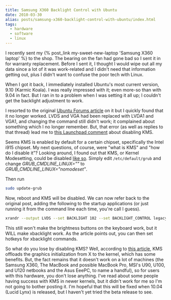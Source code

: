 ```yaml
---
title: Samsung X360 Backlight Control with Ubuntu
date: 2010-03-30
alias: posts/samsung-x360-backlight-control-with-ubuntu/index.html
tags:
  - hardware
  - software
  - linux
---
```


I recently sent my {% post_link my-sweet-new-laptop 'Samsung X360 laptop' %} to the shop. The bearing on the fan had gone bad so I sent it in for warranty replacement. Before I sent it, I thought I would wipe out all my data since a lot of it was work-related and I didn't need that information getting out, plus I didn't want to confuse the poor tech with Linux.

When I got it back, I immediately installed Ubuntu's most current version, 9.10 (Karmic Koala). I was really impressed with it; even more-so than with 9.04 in fact. But I ran in to a problem when I was setting it all up; I couldn't get the backlight adjustment to work.

I resorted to the original [Ubuntu Forums article](http://ubuntuforums.org/showthread.php?t=1031764) on it but I quickly found that it no longer worked. LVDS and VGA had been replaced with LVDA1 and VGA1, and changing the command still didn't work; it complained about something which I no longer remember. But, that error (as well as replies to that thread) lead me to [this Launchpad comment](https://bugs.launchpad.net/ubuntu/+source/xserver-xorg-video-intel/+bug/397617/comments/30) about disabling KMS.

Seems KMS is enabled by default for a certain chipset, specifically the Intel i915 chipset. My next questions, of course, were "what is KMS" and "how do I disable it"? Looking around, I found out that KMS, or Kernel Modesetting, could be disabled [like so](http://www.ubuntu.com/getubuntu/releasenotes/910#No%20Xv%20support%20for%20Intel%2082852/855GM%20video%20chips%20with%20KMS). Simply edit `/etc/default/grub` and change *GRUB_CMDLINE_LINUX=""* to *GRUB_CMDLINE_LINUX="nomodeset"*.

Then run

```sh
sudo update-grub
```

Now, reboot and KMS will be disabled. We can now refer back to the original post, adding the following to the startup applications (or just running it from the command line each time, you're call I guess).

```sh
xrandr --output LVDS --set BACKLIGHT 102 --set BACKLIGHT_CONTROL legacy --output VGA --auto
```

This still won't make the brightness buttons on the keyboard work, but it WILL make xbacklight work. As the article points out, you can then set hotkeys for xbacklight commands.

So what do you lose by disabling KMS? Well, according to [this article](http://fedoraproject.org/wiki/Features/KernelModesetting#Summary), KMS offloads the graphics initialization from X to the kernel, which has some benefits. But, the fact remains that it doesn't work on a lot of machines (the Samsung X360, The MacBook and possible MacBook Pro, MSI's U90, U100, and U120 netbooks and the Asus EeePC, to name a handful), so for users with this hardware, you don't lose anything. I've read about some people having success with KMS in newer kernels, but it didn't work for me so I'm not going to bother posting it. I'm hopeful that this will be fixed when 10.04 (Lucid Lynx) is released, but I haven't yet tried the beta release to see.
